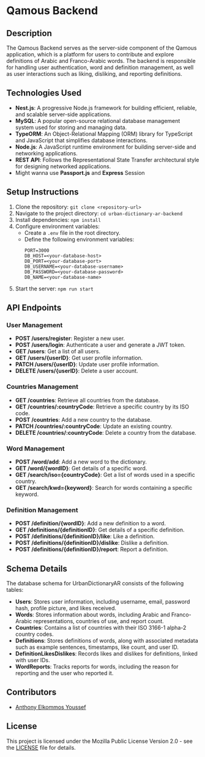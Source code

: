 # Qamous Backend

## Description
The Qamous Backend serves as the server-side component of the Qamous application, which is a platform for users to contribute and explore definitions of Arabic and Franco-Arabic words. The backend is responsible for handling user authentication, word and definition management, as well as user interactions such as liking, disliking, and reporting definitions.

## Technologies Used
- **Nest.js**: A progressive Node.js framework for building efficient, reliable, and scalable server-side applications.
- **MySQL**: A popular open-source relational database management system used for storing and managing data.
- **TypeORM**: An Object-Relational Mapping (ORM) library for TypeScript and JavaScript that simplifies database interactions.
- **Node.js**: A JavaScript runtime environment for building server-side and networking applications.
- **REST API**: Follows the Representational State Transfer architectural style for designing networked applications.
- Might wanna use **Passport.js** and **Express** Session

## Setup Instructions
1. Clone the repository: `git clone <repository-url>`
2. Navigate to the project directory: `cd urban-dictionary-ar-backend`
3. Install dependencies: `npm install`
4. Configure environment variables:
    - Create a `.env` file in the root directory.
    - Define the following environment variables:
      ```
      PORT=3000
      DB_HOST=<your-database-host>
      DB_PORT=<your-database-port>
      DB_USERNAME=<your-database-username>
      DB_PASSWORD=<your-database-password>
      DB_NAME=<your-database-name>
      ```
5. Start the server: `npm run start`

## API Endpoints
### User Management
- **POST /users/register**: Register a new user.
- **POST /users/login**: Authenticate a user and generate a JWT token.
- **GET /users**: Get a list of all users.
- **GET /users/{userID}**: Get user profile information.
- **PATCH /users/{userID}**: Update user profile information.
- **DELETE /users/{userID}**: Delete a user account.

### Countries Management
- **GET /countries**: Retrieve all countries from the database.
- **GET /countries/:countryCode**: Retrieve a specific country by its ISO code.
- **POST /countries**: Add a new country to the database.
- **PATCH /countries/:countryCode**: Update an existing country.
- **DELETE /countries/:countryCode**: Delete a country from the database.

### Word Management
- **POST /word/add**: Add a new word to the dictionary.
- **GET /word/{wordID}**: Get details of a specific word.
- **GET /search/iso={countryCode}**: Get a list of words used in a specific country.
- **GET /search/kwd={keyword}**: Search for words containing a specific keyword.

### Definition Management
- **POST /definition/{wordID}**: Add a new definition to a word.
- **GET /definitions/{definitionID}**: Get details of a specific definition.
- **POST /definitions/{definitionID}/like**: Like a definition.
- **POST /definitions/{definitionID}/dislike**: Dislike a definition.
- **POST /definitions/{definitionID}/report**: Report a definition.

## Schema Details
The database schema for UrbanDictionaryAR consists of the following tables:
- **Users**: Stores user information, including username, email, password hash, profile picture, and likes received.
- **Words**: Stores information about words, including Arabic and Franco-Arabic representations, countries of use, and report count.
- **Countries**: Contains a list of countries with their ISO 3166-1 alpha-2 country codes.
- **Definitions**: Stores definitions of words, along with associated metadata such as example sentences, timestamps, like count, and user ID.
- **DefinitionLikesDislikes**: Records likes and dislikes for definitions, linked with user IDs.
- **WordReports**: Tracks reports for words, including the reason for reporting and the user who reported it.

## Contributors
- [Anthony Elkommos Youssef](https://github.com/anthonyyoussef01)

## License
This project is licensed under the Mozilla Public License Version 2.0 - see the [LICENSE](LICENSE) file for details.
